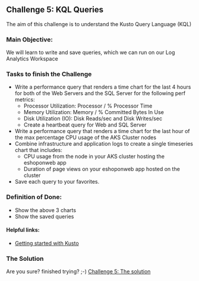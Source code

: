 ## Challenge 5:  KQL Queries

The aim of this challenge is to understand the Kusto Query Language (KQL)

### Main Objective:
We will learn to write and save queries, which we can run on our Log Analytics Workspace

### Tasks to finish the Challenge
- Write a performance query that renders a time chart for the last 4 hours for both of the Web Servers and the SQL Server for the following perf metrics:
	- Processor Utilization: Processor / % Processor Time
	- Memory Utilization: Memory / % Committed Bytes In Use
	- Disk Utilization (IO): Disk Reads/sec and Disk Writes/sec
	- Create a heartbeat query for Web and SQL Server
- Write a performance query that renders a time chart for the last hour of the max percentage CPU usage of the AKS Cluster nodes
- Combine infrastructure and application logs to create a single timeseries chart that includes:
	- CPU usage from the node in your AKS cluster hosting the eshoponweb app
	- Duration of page views on your eshoponweb app hosted on the cluster
- Save each query to your favorites.

### Definition of Done:
- Show the above 3 charts
- Show the saved queries

#### Helpful links:
- [Getting started with Kusto](https://docs.microsoft.com/en-us/azure/data-explorer/kusto/concepts/)


### The Solution

Are you sure? finished trying? ;-) 
[Challenge 5: The solution](solution5.md)
